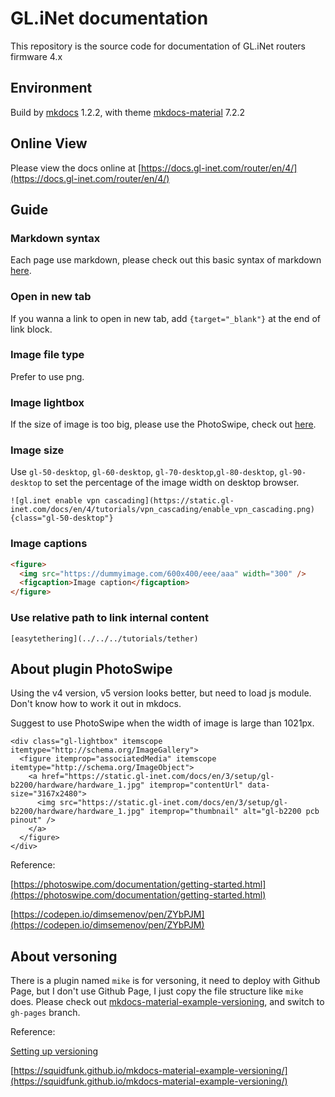 # GL.iNet documentation

This repository is the source code for documentation of GL.iNet routers firmware 4.x

## Environment 

Build by [mkdocs](https://www.mkdocs.org/) 1.2.2, with theme [mkdocs-material](https://squidfunk.github.io/mkdocs-material/) 7.2.2

## Online View

Please view the docs online at [https://docs.gl-inet.com/router/en/4/](https://docs.gl-inet.com/router/en/4/)

## Guide

### Markdown syntax

Each page use markdown, please check out this basic syntax of markdown [here](https://www.markdownguide.org/basic-syntax/).

### Open in new tab

If you wanna a link to open in new tab, add `{target="_blank"}` at the end of link block.

### Image file type

Prefer to use png.

### Image lightbox

If the size of image is too big, please use the PhotoSwipe, check out [here](#about-plugin-photoswipe).

### Image size

Use `gl-50-desktop`, `gl-60-desktop`, `gl-70-desktop`,`gl-80-desktop`, `gl-90-desktop` to set the percentage of the image width on desktop browser.

`![gl.inet enable vpn cascading](https://static.gl-inet.com/docs/en/4/tutorials/vpn_cascading/enable_vpn_cascading.png){class="gl-50-desktop"}`

### Image captions

```html
<figure>
  <img src="https://dummyimage.com/600x400/eee/aaa" width="300" />
  <figcaption>Image caption</figcaption>
</figure>
```

### Use relative path to link internal content

```
[easytethering](../../../tutorials/tether)
```

## About plugin PhotoSwipe

Using the v4 version, v5 version looks better, but need to load js module. Don't know how to work it out in mkdocs.

Suggest to use PhotoSwipe when the width of image is large than 1021px.

```
<div class="gl-lightbox" itemscope itemtype="http://schema.org/ImageGallery">
  <figure itemprop="associatedMedia" itemscope itemtype="http://schema.org/ImageObject">
    <a href="https://static.gl-inet.com/docs/en/3/setup/gl-b2200/hardware/hardware_1.jpg" itemprop="contentUrl" data-size="3167x2480">
      <img src="https://static.gl-inet.com/docs/en/3/setup/gl-b2200/hardware/hardware_1.jpg" itemprop="thumbnail" alt="gl-b2200 pcb pinout" />
    </a>
  </figure>
</div>
```

Reference:

[https://photoswipe.com/documentation/getting-started.html](https://photoswipe.com/documentation/getting-started.html)

[https://codepen.io/dimsemenov/pen/ZYbPJM](https://codepen.io/dimsemenov/pen/ZYbPJM)

## About versoning

There is a plugin named `mike` is for versoning, it need to deploy with Github Page, but I don't use Github Page, I just copy the file structure like `mike` does. Please check out [mkdocs-material-example-versioning](https://github.com/squidfunk/mkdocs-material-example-versioning), and switch to `gh-pages` branch.

Reference:

[Setting up versioning](https://squidfunk.github.io/mkdocs-material/setup/setting-up-versioning/)

[https://squidfunk.github.io/mkdocs-material-example-versioning/](https://squidfunk.github.io/mkdocs-material-example-versioning/)
